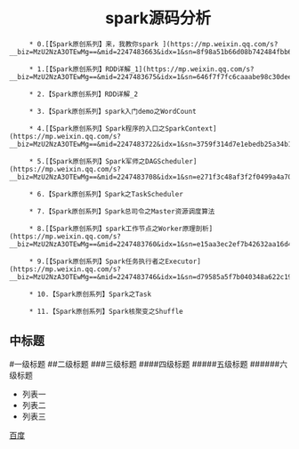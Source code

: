 #                                      spark源码分析
                                             
                                             
                                             
         * 0.[【Spark原创系列】来，我教你spark ](https://mp.weixin.qq.com/s?__biz=MzU2NzA3OTEwMg==&mid=2247483663&idx=1&sn=8f98a51b66d08b742484fbb6a0360ef7&chksm=fca3f8decbd471c81a70723a8a408f6c901a723165440cd7b8f6d4415c06944a747052de1082&scene=21#wechat_redirect)   
         
         * 1.[【Spark原创系列】RDD详解_1](https://mp.weixin.qq.com/s?__biz=MzU2NzA3OTEwMg==&mid=2247483675&idx=1&sn=646f7f7fc6caaabe98c30deec6bec281&chksm=fca3f8cacbd471dc63b35bdc2fd158b52c727ef7678db5b8a300a3f1c63e163a4feaf65fc196&scene=21#wechat_redirect)
         
         * 2.【Spark原创系列】RDD详解_2
         
         * 3.【Spark原创系列】spark入门demo之WordCount
         
         * 4.[【Spark原创系列】Spark程序的入口之SparkContext] (https://mp.weixin.qq.com/s?__biz=MzU2NzA3OTEwMg==&mid=2247483722&idx=1&sn=3759f314d7e1ebedb25a34b192e0168a&chksm=fca3f89bcbd4718d4d7aa0540140ec005cd092264ce7b6c335577b9d759563498aab5159d78b&scene=21#wechat_redirect)
         
         * 5.[【Spark原创系列】Spark军师之DAGScheduler] (https://mp.weixin.qq.com/s?__biz=MzU2NzA3OTEwMg==&mid=2247483708&idx=1&sn=e271f3c48af3f2f0499a4a70c5392ed9&chksm=fca3f8edcbd471fb79afede5cf4e29859f8db276f81f08babc6756138b01efc365d3d27c192f&scene=21#wechat_redirect)
         
         * 6.【Spark原创系列】Spark之TaskScheduler
         
         * 7.【Spark原创系列】Spark总司令之Master资源调度算法
         
         * 8.[【Spark原创系列】spark工作节点之Worker原理剖析](https://mp.weixin.qq.com/s?__biz=MzU2NzA3OTEwMg==&mid=2247483760&idx=1&sn=e15aa3ec2ef7b42632aa16d4424e42ef&chksm=fca3f8a1cbd471b7e69c1f0a3d2d0f62750dfb6f97c0c598189e869a7604552ffee34ebaf8fd&scene=21#wechat_redirect)
         
         * 9.[【Spark原创系列】Spark任务执行者之Executor](https://mp.weixin.qq.com/s?__biz=MzU2NzA3OTEwMg==&mid=2247483746&idx=1&sn=d79585a5f7b040348a622c19311dd6f2&chksm=fca3f8b3cbd471a585afbed49f8a6685fb14243568d948ff1affc1e9adc0deb455379ddf32a4&scene=21#wechat_redirect)
         
         * 10.【Spark原创系列】Spark之Task
         
         * 11.【Spark原创系列】Spark核聚变之Shuffle

中标题
-------


#一级标题
##二级标题
###三级标题
####四级标题
#####五级标题
######六级标题

* 列表一
* 列表二
* 列表三

[百度](http://baidu.com)


        
